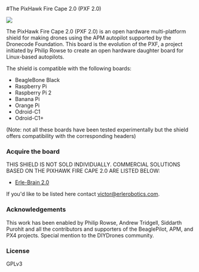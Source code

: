 #The PixHawk Fire Cape 2.0 (PXF 2.0)

![](http://erlerobotics.com/blog/wp-content/uploads/2015/11/IMG_20151110_093034-21.png)

The PixHawk Fire Cape 2.0 (PXF 2.0) is an open hardware multi-platform shield for making drones using the APM autopilot supported by the Dronecode Foundation. This board is the evolution of the PXF, a project initiated by Philip Rowse to create an open hardware daughter board for Linux-based autopilots.

The shield is compatible with the following boards:

- BeagleBone Black
- Raspberry Pi
- Raspberry Pi 2
- Banana Pi
- Orange Pi
- Odroid-C1
- Odroid-C1+

(Note: not all these boards have been tested experimentally but the shield offers compatibility with the corresponding headers)

### Acquire the board
THIS SHIELD IS NOT SOLD INDIVIDUALLY. COMMERCIAL SOLUTIONS BASED ON THE PIXHAWK FIRE CAPE 2.0 ARE LISTED BELOW:
- [Erle-Brain 2.0](http://erlerobotics.com/blog/product/erle-brain-v2/)

If you'd like to be listed here contact victor@erlerobotics.com.

### Acknowledgements
This work has been enabled by Philip Rowse, Andrew Tridgell, Siddarth Purohit and all the contributors and supporters of the BeaglePilot, APM, and PX4 projects. Special mention to the DIYDrones community.

### License
GPLv3
